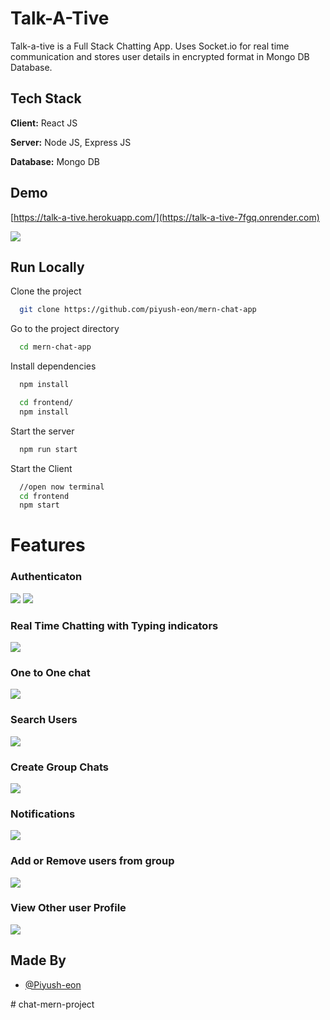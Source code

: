 
# Talk-A-Tive

Talk-a-tive is a Full Stack Chatting App.
Uses Socket.io for real time communication and stores user details in encrypted format in Mongo DB Database.
## Tech Stack

**Client:** React JS

**Server:** Node JS, Express JS

**Database:** Mongo DB
  
## Demo

[https://talk-a-tive.herokuapp.com/](https://talk-a-tive-7fgq.onrender.com)

![](https://github.com/piyush-eon/mern-chat-app/blob/master/screenshots/group%20%2B%20notif.PNG)
## Run Locally

Clone the project

```bash
  git clone https://github.com/piyush-eon/mern-chat-app
```

Go to the project directory

```bash
  cd mern-chat-app
```

Install dependencies

```bash
  npm install
```

```bash
  cd frontend/
  npm install
```

Start the server

```bash
  npm run start
```
Start the Client

```bash
  //open now terminal
  cd frontend
  npm start
```

  
# Features

### Authenticaton
![](https://github.com/piyush-eon/mern-chat-app/blob/master/screenshots/login.PNG)
![](https://github.com/piyush-eon/mern-chat-app/blob/master/screenshots/signup.PNG)
### Real Time Chatting with Typing indicators
![](https://github.com/piyush-eon/mern-chat-app/blob/master/screenshots/real-time.PNG)
### One to One chat
![](https://github.com/piyush-eon/mern-chat-app/blob/master/screenshots/mainscreen.PNG)
### Search Users
![](https://github.com/piyush-eon/mern-chat-app/blob/master/screenshots/search.PNG)
### Create Group Chats
![](https://github.com/piyush-eon/mern-chat-app/blob/master/screenshots/new%20grp.PNG)
### Notifications 
![](https://github.com/piyush-eon/mern-chat-app/blob/master/screenshots/group%20%2B%20notif.PNG)
### Add or Remove users from group
![](https://github.com/piyush-eon/mern-chat-app/blob/master/screenshots/add%20rem.PNG)
### View Other user Profile
![](https://github.com/piyush-eon/mern-chat-app/blob/master/screenshots/profile.PNG)
## Made By

- [@Piyush-eon](https://github.com/piyush-eon)

  
#   c h a t - m e r n - p r o j e c t  
 